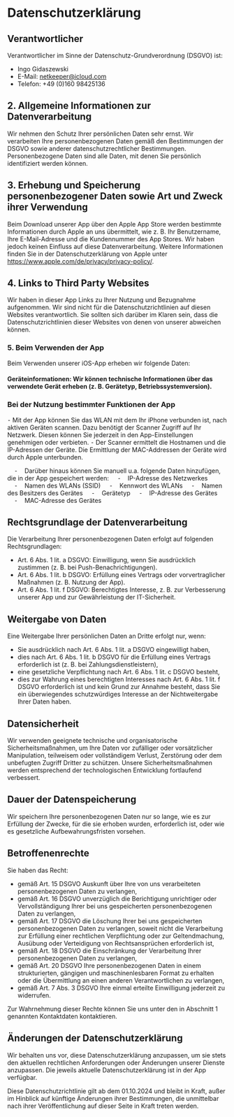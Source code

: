 # Datenschutzerklärung

## Verantwortlicher

Verantwortlicher im Sinne der Datenschutz-Grundverordnung (DSGVO) ist:

- Ingo Gidaszewski
- E-Mail: netkeeper@icloud.com
- Telefon: +49 (0)160 98425136

## 2. Allgemeine Informationen zur Datenverarbeitung

Wir nehmen den Schutz Ihrer persönlichen Daten sehr ernst. Wir verarbeiten Ihre personenbezogenen Daten gemäß den Bestimmungen der DSGVO sowie anderer datenschutzrechtlicher Bestimmungen. Personenbezogene Daten sind alle Daten, mit denen Sie persönlich identifiziert werden können.


## 3. Erhebung und Speicherung personenbezogener Daten sowie Art und Zweck ihrer Verwendung

Beim Download unserer App über den Apple App Store werden bestimmte Informationen durch Apple an uns übermittelt, wie z. B. Ihr Benutzername, Ihre E-Mail-Adresse und die Kundennummer des App Stores. Wir haben jedoch keinen Einfluss auf diese Datenverarbeitung.
Weitere Informationen finden Sie in der Datenschutzerklärung von Apple unter https://www.apple.com/de/privacy/privacy-policy/.


## 4. Links to Third Party Websites

Wir haben in dieser App Links zu Ihrer Nutzung und Bezugnahme aufgenommen. Wir sind nicht für die Datenschutzrichtlinien auf diesen Websites verantwortlich. Sie sollten sich darüber im Klaren sein, dass die Datenschutzrichtlinien dieser Websites von denen von unserer abweichen können.


### 5. Beim Verwenden der App

Beim Verwenden unserer iOS-App erheben wir folgende Daten:

#### Geräteinformationen: Wir können technische Informationen über das verwendete Gerät erheben (z. B. Gerätetyp, Betriebssystemversion).


### Bei der Nutzung bestimmter Funktionen der App

⁃ Mit der App können Sie das WLAN mit dem Ihr iPhone verbunden ist, nach aktiven Geräten scannen. Dazu benötigt der Scanner Zugriff auf Ihr Netzwerk. Diesen können Sie jederzeit in den App-Einstellungen genehmigen oder verbieten.
⁃ Der Scanner ermittelt die Hostnamen und die IP-Adressen der Geräte. Die Ermittlung der MAC-Addressen der Geräte wird durch Apple unterbunden.

    ⁃    Darüber hinaus können Sie manuell u.a. folgende Daten hinzufügen, die in der App gespeichert werden:
    ⁃    IP-Adresse des Netzwerkes
    ⁃    Namen des WLANs (SSID)
    ⁃    Kennwort des WLANs
    ⁃    Namen des Besitzers des Gerätes
    ⁃    Gerätetyp
    ⁃    IP-Adresse des Gerätes
    ⁃    MAC-Adresse des Gerätes


## Rechtsgrundlage der Datenverarbeitung

Die Verarbeitung Ihrer personenbezogenen Daten erfolgt auf folgenden Rechtsgrundlagen:

- Art. 6 Abs. 1 lit. a DSGVO: Einwilligung, wenn Sie ausdrücklich zustimmen (z. B. bei Push-Benachrichtigungen).
- Art. 6 Abs. 1 lit. b DSGVO: Erfüllung eines Vertrags oder vorvertraglicher Maßnahmen (z. B. Nutzung der App).
- Art. 6 Abs. 1 lit. f DSGVO: Berechtigtes Interesse, z. B. zur Verbesserung unserer App und zur Gewährleistung der IT-Sicherheit.

## Weitergabe von Daten

Eine Weitergabe Ihrer persönlichen Daten an Dritte erfolgt nur, wenn:

- Sie ausdrücklich nach Art. 6 Abs. 1 lit. a DSGVO eingewilligt haben,
- dies nach Art. 6 Abs. 1 lit. b DSGVO für die Erfüllung eines Vertrags erforderlich ist (z. B. bei Zahlungsdienstleistern),
- eine gesetzliche Verpflichtung nach Art. 6 Abs. 1 lit. c DSGVO besteht,
- dies zur Wahrung eines berechtigten Interesses nach Art. 6 Abs. 1 lit. f DSGVO erforderlich ist und kein Grund zur Annahme besteht, dass Sie ein überwiegendes schutzwürdiges Interesse an der Nichtweitergabe Ihrer Daten haben.


## Datensicherheit

Wir verwenden geeignete technische und organisatorische Sicherheitsmaßnahmen, um Ihre Daten vor zufälliger oder vorsätzlicher Manipulation, teilweisem oder vollständigem Verlust, Zerstörung oder dem unbefugten Zugriff Dritter zu schützen. Unsere Sicherheitsmaßnahmen werden entsprechend der technologischen Entwicklung fortlaufend verbessert.

## Dauer der Datenspeicherung

Wir speichern Ihre personenbezogenen Daten nur so lange, wie es zur Erfüllung der Zwecke, für die sie erhoben wurden, erforderlich ist, oder wie es gesetzliche Aufbewahrungsfristen vorsehen.

## Betroffenenrechte

Sie haben das Recht:

- gemäß Art. 15 DSGVO Auskunft über Ihre von uns verarbeiteten personenbezogenen Daten zu verlangen,
- gemäß Art. 16 DSGVO unverzüglich die Berichtigung unrichtiger oder Vervollständigung Ihrer bei uns gespeicherten personenbezogenen Daten zu verlangen,
- gemäß Art. 17 DSGVO die Löschung Ihrer bei uns gespeicherten personenbezogenen Daten zu verlangen, soweit nicht die Verarbeitung zur Erfüllung einer rechtlichen Verpflichtung oder zur Geltendmachung, Ausübung oder Verteidigung von Rechtsansprüchen erforderlich ist,
- gemäß Art. 18 DSGVO die Einschränkung der Verarbeitung Ihrer personenbezogenen Daten zu verlangen,
- gemäß Art. 20 DSGVO Ihre personenbezogenen Daten in einem strukturierten, gängigen und maschinenlesbaren Format zu erhalten oder die Übermittlung an einen anderen Verantwortlichen zu verlangen,
- gemäß Art. 7 Abs. 3 DSGVO Ihre einmal erteilte Einwilligung jederzeit zu widerrufen.

Zur Wahrnehmung dieser Rechte können Sie uns unter den in Abschnitt 1 genannten Kontaktdaten kontaktieren.

## Änderungen der Datenschutzerklärung

Wir behalten uns vor, diese Datenschutzerklärung anzupassen, um sie stets den aktuellen rechtlichen Anforderungen oder Änderungen unserer Dienste anzupassen. Die jeweils aktuelle Datenschutzerklärung ist in der App verfügbar.

Diese Datenschutzrichtlinie gilt ab dem 01.10.2024 und bleibt in Kraft, außer im Hinblick auf künftige Änderungen ihrer Bestimmungen, die unmittelbar nach ihrer Veröffentlichung auf dieser Seite in Kraft treten werden.
